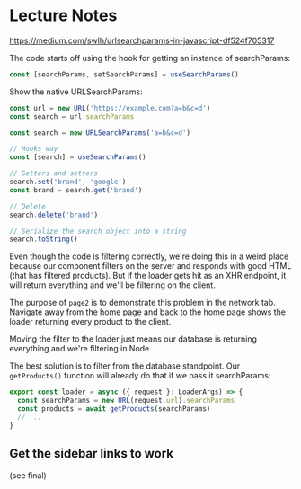 # Lecture Notes

https://medium.com/swlh/urlsearchparams-in-javascript-df524f705317

The code starts off using the hook for getting an instance of searchParams:

```js
const [searchParams, setSearchParams] = useSearchParams()
```

Show the native URLSearchParams:

```js
const url = new URL('https://example.com?a=b&c=d')
const search = url.searchParams

const search = new URLSearchParams('a=b&c=d')

// Hooks way
const [search] = useSearchParams()

// Getters and setters
search.set('brand', 'google')
const brand = search.get('brand')

// Delete
search.delete('brand')

// Serialize the search object into a string
search.toString()
```

Even though the code is filtering correctly, we're doing this in a weird place because our component filters on the server and responds with good HTML (that has filtered products). But if the loader gets hit as an XHR endpoint, it will return everything and we'll be filtering on the client.

The purpose of `page2` is to demonstrate this problem in the network tab. Navigate away from the home page and back to the home page shows the loader returning every product to the client.

Moving the filter to the loader just means our database is returning everything and we're filtering in Node

The best solution is to filter from the database standpoint. Our `getProducts()` function will already do that if we pass it searchParams:

```ts
export const loader = async ({ request }: LoaderArgs) => {
  const searchParams = new URL(request.url).searchParams
  const products = await getProducts(searchParams)
  // ...
}
```

## Get the sidebar links to work

(see final)
